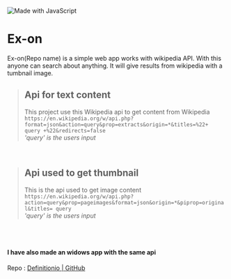 ![Made with JavaScript](https://lh3.googleusercontent.com/6_DBjJ_sfIksKw3aJnVqQHXLLd9Bp5k1SeGAiQwqGdQopqQviVNAxhshQtX6B_C7jH-qlg=s170)

# Ex-on
Ex-on(Repo name) is a simple web app works with wikipedia API. With this anyone can search about anything. It will give results from wikipedia with a tumbnail image.

> ## Api for text content
> This project use this Wikipedia api to get content from Wikipedia<br>
> `https://en.wikipedia.org/w/api.php?format=json&action=query&prop=extracts&origin=*&titles=%22+ query +%22&redirects=false`<br>
> *'query' is the users input*

<br>

> ## Api used to get thumbnail
> This is the api used to get image content<br>
> `https://en.wikipedia.org/w/api.php?action=query&prop=pageimages&format=json&origin=*&piprop=original&titles= query`<br>
> *'query' is the users input*

<br>
<br>

#### I have also made an widows app with the same api
Repo : [Definitionio | GitHub](https://github.com/Harry260/Definitionio)

